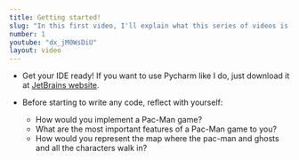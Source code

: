 ```yaml
---
title: Getting started!
slug: "In this first video, I'll explain what this series of videos is about and what our first steps are!"
number: 1
youtube: "dx_jM0WsDiU"
layout: video
---
```


* Get your IDE ready! If you want to use Pycharm like I do, just download it at [JetBrains website](https://www.jetbrains.com/pycharm/).

* Before starting to write any code, reflect with yourself:
	* How would you implement a Pac-Man game?
	* What are the most important features of a Pac-Man game to you?
	* How would you represent the map where the pac-man and ghosts and all the characters walk in?

